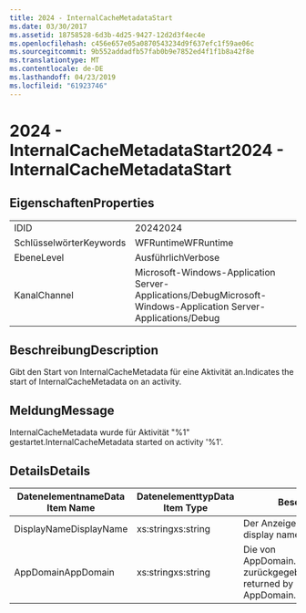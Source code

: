 ```yaml
---
title: 2024 - InternalCacheMetadataStart
ms.date: 03/30/2017
ms.assetid: 18758528-6d3b-4d25-9427-12d2d3f4ec4e
ms.openlocfilehash: c456e657e05a0870543234d9f637efc1f59ae06c
ms.sourcegitcommit: 9b552addadfb57fab0b9e7852ed4f1f1b8a42f8e
ms.translationtype: MT
ms.contentlocale: de-DE
ms.lasthandoff: 04/23/2019
ms.locfileid: "61923746"
---
```

# <a name="2024---internalcachemetadatastart"></a><span data-ttu-id="5e3ee-102">2024 - InternalCacheMetadataStart</span><span class="sxs-lookup"><span data-stu-id="5e3ee-102">2024 - InternalCacheMetadataStart</span></span>
## <a name="properties"></a><span data-ttu-id="5e3ee-103">Eigenschaften</span><span class="sxs-lookup"><span data-stu-id="5e3ee-103">Properties</span></span>  
  
|||  
|-|-|  
|<span data-ttu-id="5e3ee-104">ID</span><span class="sxs-lookup"><span data-stu-id="5e3ee-104">ID</span></span>|<span data-ttu-id="5e3ee-105">2024</span><span class="sxs-lookup"><span data-stu-id="5e3ee-105">2024</span></span>|  
|<span data-ttu-id="5e3ee-106">Schlüsselwörter</span><span class="sxs-lookup"><span data-stu-id="5e3ee-106">Keywords</span></span>|<span data-ttu-id="5e3ee-107">WFRuntime</span><span class="sxs-lookup"><span data-stu-id="5e3ee-107">WFRuntime</span></span>|  
|<span data-ttu-id="5e3ee-108">Ebene</span><span class="sxs-lookup"><span data-stu-id="5e3ee-108">Level</span></span>|<span data-ttu-id="5e3ee-109">Ausführlich</span><span class="sxs-lookup"><span data-stu-id="5e3ee-109">Verbose</span></span>|  
|<span data-ttu-id="5e3ee-110">Kanal</span><span class="sxs-lookup"><span data-stu-id="5e3ee-110">Channel</span></span>|<span data-ttu-id="5e3ee-111">Microsoft-Windows-Application Server-Applications/Debug</span><span class="sxs-lookup"><span data-stu-id="5e3ee-111">Microsoft-Windows-Application Server-Applications/Debug</span></span>|  
  
## <a name="description"></a><span data-ttu-id="5e3ee-112">Beschreibung</span><span class="sxs-lookup"><span data-stu-id="5e3ee-112">Description</span></span>  
 <span data-ttu-id="5e3ee-113">Gibt den Start von InternalCacheMetadata für eine Aktivität an.</span><span class="sxs-lookup"><span data-stu-id="5e3ee-113">Indicates the start of InternalCacheMetadata on an activity.</span></span>  
  
## <a name="message"></a><span data-ttu-id="5e3ee-114">Meldung</span><span class="sxs-lookup"><span data-stu-id="5e3ee-114">Message</span></span>  
 <span data-ttu-id="5e3ee-115">InternalCacheMetadata wurde für Aktivität "%1" gestartet.</span><span class="sxs-lookup"><span data-stu-id="5e3ee-115">InternalCacheMetadata started on activity '%1'.</span></span>  
  
## <a name="details"></a><span data-ttu-id="5e3ee-116">Details</span><span class="sxs-lookup"><span data-stu-id="5e3ee-116">Details</span></span>  
  
|<span data-ttu-id="5e3ee-117">Datenelementname</span><span class="sxs-lookup"><span data-stu-id="5e3ee-117">Data Item Name</span></span>|<span data-ttu-id="5e3ee-118">Datenelementtyp</span><span class="sxs-lookup"><span data-stu-id="5e3ee-118">Data Item Type</span></span>|<span data-ttu-id="5e3ee-119">Beschreibung</span><span class="sxs-lookup"><span data-stu-id="5e3ee-119">Description</span></span>|  
|--------------------|--------------------|-----------------|  
|<span data-ttu-id="5e3ee-120">DisplayName</span><span class="sxs-lookup"><span data-stu-id="5e3ee-120">DisplayName</span></span>|<span data-ttu-id="5e3ee-121">xs:string</span><span class="sxs-lookup"><span data-stu-id="5e3ee-121">xs:string</span></span>|<span data-ttu-id="5e3ee-122">Der Anzeigename der Aktivität.</span><span class="sxs-lookup"><span data-stu-id="5e3ee-122">The display name of the activity.</span></span>|  
|<span data-ttu-id="5e3ee-123">AppDomain</span><span class="sxs-lookup"><span data-stu-id="5e3ee-123">AppDomain</span></span>|<span data-ttu-id="5e3ee-124">xs:string</span><span class="sxs-lookup"><span data-stu-id="5e3ee-124">xs:string</span></span>|<span data-ttu-id="5e3ee-125">Die von AppDomain.CurrentDomain.FriendlyName zurückgegebene Zeichenfolge.</span><span class="sxs-lookup"><span data-stu-id="5e3ee-125">The string returned by AppDomain.CurrentDomain.FriendlyName.</span></span>|
